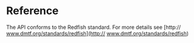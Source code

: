 # Reference

The API conforms to the Redfish standard.  For more details see [http:// www.dmtf.org/standards/redfish](http:// www.dmtf.org/standards/redfish)

